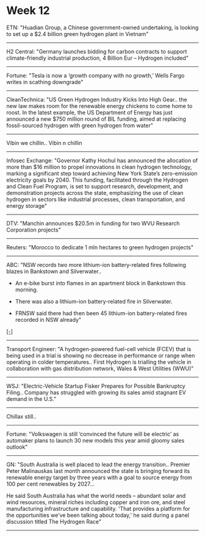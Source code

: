 # Week 12


ETN: "Huadian Group, a Chinese government-owned undertaking, is
looking to set up a $2.4 billion green hydrogen plant in Vietnam"

---

H2 Central: "Germany launches bidding for carbon contracts to support
climate-friendly industrial production, 4 Billion Eur – Hydrogen
included"

---

Fortune: "Tesla is now a ‘growth company with no growth,’ Wells Fargo
writes in scathing downgrade"

---

CleanTechnica: "US Green Hydrogen Industry Kicks Into High Gear.. the
new law makes room for the renewable energy chickens to come home to
roost. In the latest example, the US Department of Energy has just
announced a new $750 million round of BIL funding, aimed at replacing
fossil-sourced hydrogen with green hydrogen from water"

---

Vibin we chillin.. Vibin n chillin

---

Infosec Exchange: "Governor Kathy Hochul has announced the allocation
of more than $16 million to propel innovations in clean hydrogen
technology, marking a significant step toward achieving New York
State’s zero-emission electricity goals by 2040. This funding,
facilitated through the Hydrogen and Clean Fuel Program, is set to
support research, development, and demonstration projects across the
state, emphasizing the use of clean hydrogen in sectors like
industrial processes, clean transportation, and energy storage"

---

DTV: "Manchin announces $20.5m in funding for two WVU Research
Corporation projects"

---

Reuters: "Morocco to dedicate 1 mln hectares to green hydrogen
projects"

---

ABC: "NSW records two more lithium-ion battery-related fires following
blazes in Bankstown and Silverwater..

- An e-bike burst into flames in an apartment block in Bankstown this morning.

- There was also a lithium-ion battery-related fire in Silverwater.

- FRNSW said there had then been 45 lithium-ion battery-related fires
  recorded in NSW already"

[[-]](https://www.abc.net.au/news/2024-03-14/new-south-wales-lithium-battery-related-fires/103585608)

---

Transport Engineer: "A hydrogen-powered fuel-cell vehicle (FCEV) that
is being used in a trial is showing no decrease in performance or
range when operating in colder temperatures.. First Hydrogen is
trialling the vehicle in collaboration with gas distribution network,
Wales & West Utilities (WWU)"

---

WSJ: "Electric-Vehicle Startup Fisker Prepares for Possible Bankruptcy
Filing.. Company has struggled with growing its sales amid stagnant
EV demand in the U.S."

---

Chillax still..

---

Fortune: "Volkswagen is still ‘convinced the future will be electric’
as automaker plans to launch 30 new models this year amid gloomy sales
outlook"

---

GN: "South Australia is well placed to lead the energy
transition.. Premier Peter Malinauskas last month announced the state
is bringing forward its renewable energy target by three years with a
goal to source energy from 100 per cent renewables by 2027...

He said South Australia has what the world needs – abundant solar and
wind resources, mineral riches including copper and iron ore, and
steel manufacturing infrastructure and capability. 'That provides a
platform for the opportunities we’ve been talking about today,' he
said during a panel discussion titled The Hydrogen Race"

---
